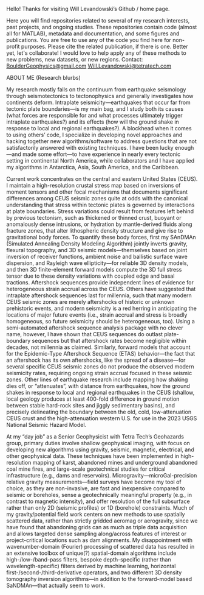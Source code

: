 Hello! Thanks for visiting Will Levandowski’s Github / home page.

Here you will find repositories related to several of my research interests, past projects, and ongoing studies. 
These repositories contain code (almost all for MATLAB), metadata and documentation, and some figures and publications.
You are free to use any of the code you find here for non-profit purposes. Please cite the related publication, if there is one.
Better yet, let's collaborate! I would love to help apply any of these methods to new problems, new datasets, or new regions.
Contact: 
BoulderGeophysics@gmail.com
Will.Levandowski@tetratech.com


ABOUT ME (Research blurbs)


My research mostly falls on the continuum from earthquake seismology through seismotectonics to tectonophysics and generally investigates how continents deform. Intraplate seismicity—earthquakes that occur far from tectonic plate boundaries—is my main bag, and I study both its causes (what forces are responsible for and what processes ultimately trigger intraplate earthquakes?) and its effects (how will the ground shake in response to local and regional earthquakes?). A blockhead when it comes to using others’ code, I specialize in developing novel approaches and hacking together new algorithms/software to address questions that are not satisfactorily answered with existing techniques. I have been lucky enough—and made some effort—to have experience in nearly every tectonic setting in continental North America, while collaborators and I have applied my algorithms in Antarctica, Asia, South America, and the Caribbean. 

Current work concentrates on the central and eastern United States (CEUS). I maintain a high-resolution crustal stress map based on inversions of moment tensors and other focal mechanisms that documents significant differences among CEUS seismic zones 
quite at odds with the canonical understanding that stress within tectonic plates is governed by interactions at plate boundaries. Stress variations could result from features left behind by previous tectonism, such as thickened or thinned crust, buoyant or anomalously dense intrusions, or hydration by mantle-derived fluids along fracture zones, that alter lithospheric density structure and give rise to gravitational body forces. To quantify these body forces, first my SAnDMAn (Simulated Annealing Density Modeling Algorithm) jointly inverts gravity, flexural topography, and 3D seismic models—themselves based on joint inversion of receiver functions, ambient noise and ballistic surface wave dispersion, and Rayleigh wave ellipticity—for reliable 3D density models, and then 3D finite-element forward models compute the 3D full stress tensor due to these density variations with coupled edge and basal tractions. Aftershock sequences provide independent lines of evidence for heterogeneous strain accrual across the CEUS. Others have suggested that intraplate aftershock sequences last for millennia, such that many modern CEUS seismic zones are merely aftershocks of historic or unknown prehistoric events, and modern seismicity is a red herring in anticipating the locations of major future events (i.e., strain accrual and stress is broadly homogeneous, so future seismicity should be heterogeneous, too). Using a semi-automated aftershock sequence analysis package with no clever name, however, I have shown that CEUS sequences do outlast plate-boundary sequences but that aftershock rates become negligible within decades, not millennia as claimed. Similarly, forward models that account for the Epidemic-Type Aftershock Sequence (ETAS) behavior—the fact that an aftershock has its own aftershocks, like the spread of a disease—for several specific CEUS seismic zones do not produce the observed modern seismicity rates, requiring ongoing strain accrual focused in these seismic zones.
Other lines of earthquake research include mapping how shaking dies off, or “attenuates”, with distance from earthquakes, how the ground shakes in response to local and regional earthquakes in the CEUS (shallow, local geology produces at least 400-fold difference in ground motion between stable hard-rock sites and jiggly sedimentary basins), and precisely delineating the boundary between the old, cold, low-attenuation CEUS crust and the high-attenuation western U.S. for use in the 2023 USGS National Seismic Hazard Model. 

At my “day job” as a Senior Geophysicist with Tetra Tech’s Geohazards group, primary duties involve shallow geophysical imaging, with focus on developing new algorithms using gravity, seismic, magnetic, electrical, and other geophysical data. These techniques have been implemented in high-resolution mapping of karst, abandoned mines and underground abandoned coal mine fires, and large-scale geotechnical studies for critical infrastructure (e.g., dams and reservoirs). Microgravity—microGal-precision relative gravity measurements—field surveys have become my tool of choice, as they are non-invasive, are fast and inexpensive compared to seismic or boreholes, sense a geotechnically meaningful property (e.g., in contrast to magnetic intensity), and offer resolution of the full subsurface rather than only 2D (seismic profiles) or 1D (borehole) constraints. Much of my gravity/potential field work centers on new methods to use spatially scattered data, rather than strictly gridded aeromag or aerogravity, since we have found that abandoning grids can as much as triple data acquisition and allows targeted dense sampling along/across features of interest or project-critical locations such as dam alignments. My disappointment with wavenumber-domain (Fourier) processing of scattered data has resulted in an extensive toolbox of unique(?) spatial-domain algorithms include high-/low-/band-pass filters, bespoke depth-specific (rather than wavelength-specific) filters derived by machine learning, horizontal first-/second-/third-derivative operators, and two different 3D density tomography inversion algorithms—in addition to the forward-model based SaNDMAn—that actually seem to work. 


